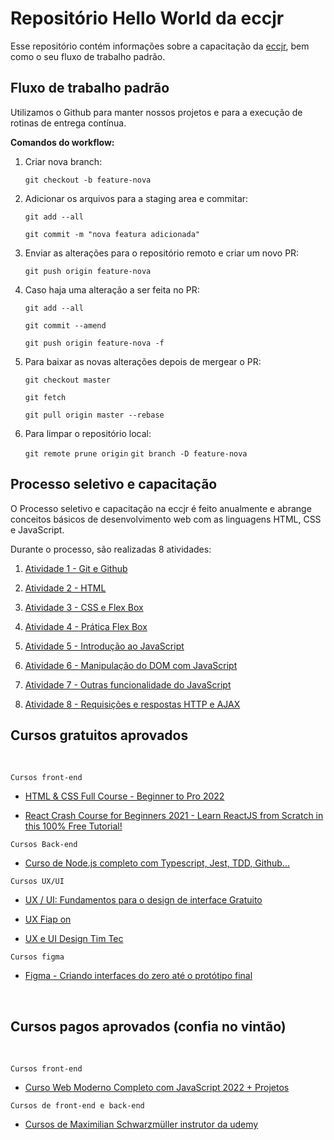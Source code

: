 # Repositório Hello World da eccjr

Esse repositório contém informações sobre a capacitação da [eccjr](https://eccjr.com.br), bem como o seu fluxo de trabalho padrão.

## Fluxo de trabalho padrão

Utilizamos o Github para manter nossos projetos e para a execução de rotinas de entrega contínua.

**Comandos do workflow:**

1. Criar nova branch:

   `git checkout -b feature-nova`

2. Adicionar os arquivos para a staging area e commitar:

   `git add --all`

   `git commit -m "nova featura adicionada"`

3. Enviar as alterações para o repositório remoto e criar um novo PR:

   `git push origin feature-nova`

4. Caso haja uma alteração a ser feita no PR:

   `git add --all`

   `git commit --amend`

   `git push origin feature-nova -f`

5. Para baixar as novas alterações depois de mergear o PR:

   `git checkout master`

   `git fetch`

   `git pull origin master --rebase`

6. Para limpar o repositório local:

   `git remote prune origin`
   `git branch -D feature-nova`

## Processo seletivo e capacitação

O Processo seletivo e capacitação na eccjr é feito anualmente e abrange conceitos básicos de desenvolvimento web com as linguagens HTML, CSS e JavaScript.

Durante o processo, são realizadas 8 atividades:

1. [Atividade 1 - Git e Github](/processo_seletivo/atividade_1.md)

2. [Atividade 2 - HTML](/processo_seletivo/atividade_2.md)

3. [Atividade 3 - CSS e Flex Box](/processo_seletivo/atividade_3.md)

4. [Atividade 4 - Prática Flex Box](/processo_seletivo/atividade_4.md)

5. [Atividade 5 - Introdução ao JavaScript](/processo_seletivo/atividade_5.md)

6. [Atividade 6 - Manipulação do DOM com JavaScript](/processo_seletivo/atividade_6.md)

7. [Atividade 7 - Outras funcionalidade do JavaScript](/processo_seletivo/atividade_7.md)

8. [Atividade 8 - Requisições e respostas HTTP e AJAX](/processo_seletivo/atividade_8.md)


## Cursos gratuitos aprovados
<br>

`Cursos front-end`

- [HTML & CSS Full Course - Beginner to Pro 2022](https://www.youtube.com/watch?v=G3e-cpL7ofc&list=WL&index=3&t=62s)

- [React Crash Course for Beginners 2021 - Learn ReactJS from Scratch in this 100% Free Tutorial!](https://www.youtube.com/watch?v=Dorf8i6lCuk)

`Cursos Back-end`

   - [Curso de Node.js completo com Typescript, Jest, TDD, Github...](https://www.youtube.com/watch?v=W2ld5xRS3cY&list=PLz_YTBuxtxt6_Zf1h-qzNsvVt46H8ziKh&index=2&ab_channel=WaldemarNeto-DevLab)

`Cursos UX/UI`

- [UX / UI: Fundamentos para o design de interface Gratuito](https://www.coursera.org/learn/ux-ui-design-de-interface)

- [UX Fiap on](https://on.fiap.com.br/local/programaeucapacito/)

- [UX e UI Design Tim Tec](https://cursos.timtec.com.br/course/ux-e-ui-design/intro)

`Cursos figma`

- [Figma - Criando interfaces do zero até o protótipo final](https://www.cursae.com.br/cursos/figma-criando-interfaces-do-zero-ate-o-prototipo-final)

<br>

## Cursos pagos aprovados (confia no vintão)
<br>

`Cursos front-end`
- [Curso Web Moderno Completo com JavaScript 2022 + Projetos](https://www.udemy.com/course/curso-web/)

`Cursos de front-end e back-end`

- [Cursos de Maximilian Schwarzmüller instrutor da udemy](https://www.udemy.com/user/maximilian-schwarzmuller/)

